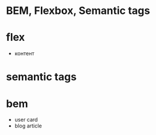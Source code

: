 # BEM, Flexbox, Semantic tags

# flex
- контент

# semantic tags

# bem
- user card
- blog article


